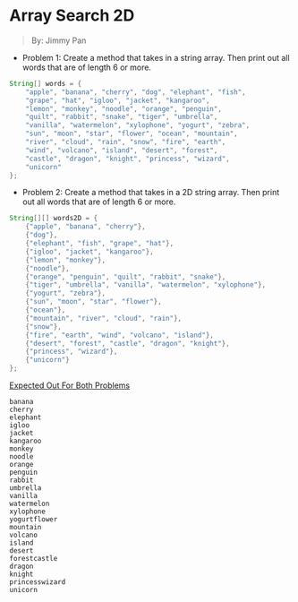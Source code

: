 # Array Search 2D

> By: Jimmy Pan

- Problem 1: Create a method that takes in a string array. Then print out all words that are of length 6 or more.

```java
String[] words = {
    "apple", "banana", "cherry", "dog", "elephant", "fish",
    "grape", "hat", "igloo", "jacket", "kangaroo",
    "lemon", "monkey", "noodle", "orange", "penguin",
    "quilt", "rabbit", "snake", "tiger", "umbrella",
    "vanilla", "watermelon", "xylophone", "yogurt", "zebra",
    "sun", "moon", "star", "flower", "ocean", "mountain",
    "river", "cloud", "rain", "snow", "fire", "earth",
    "wind", "volcano", "island", "desert", "forest",
    "castle", "dragon", "knight", "princess", "wizard",
    "unicorn"
};
```

- Problem 2: Create a method that takes in a 2D string array. Then print out all words that are of length 6 or more.

```java
String[][] words2D = {
    {"apple", "banana", "cherry"},
    {"dog"},
    {"elephant", "fish", "grape", "hat"},
    {"igloo", "jacket", "kangaroo"},
    {"lemon", "monkey"},
    {"noodle"},
    {"orange", "penguin", "quilt", "rabbit", "snake"},
    {"tiger", "umbrella", "vanilla", "watermelon", "xylophone"},
    {"yogurt", "zebra"},
    {"sun", "moon", "star", "flower"},
    {"ocean"},
    {"mountain", "river", "cloud", "rain"},
    {"snow"},
    {"fire", "earth", "wind", "volcano", "island"},
    {"desert", "forest", "castle", "dragon", "knight"},
    {"princess", "wizard"},
    {"unicorn"}
};
```

<u>Expected Out For Both Problems</u>

```
banana
cherry
elephant
igloo
jacket
kangaroo
monkey
noodle
orange
penguin
rabbit
umbrella
vanilla
watermelon
xylophone
yogurtflower
mountain
volcano
island
desert
forestcastle
dragon
knight
princesswizard
unicorn
```